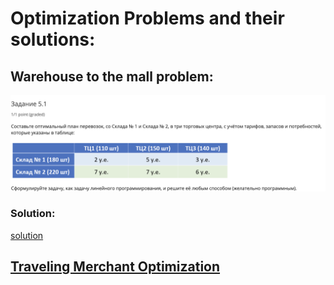 # Optimization Problems and their solutions:
## Warehouse to the mall problem:
![problem1](https://github.com/anton96vice/Portfolio/blob/main/Projects/Mathematics/Optimization/Problems/Warehouse-Mall/Screen%20Shot%202021-02-24%20at%203.17.34%20AM.png)
### Solution:
 [solution](https://github.com/anton96vice/Portfolio/blob/main/Projects/Mathematics/Optimization/Problems/Warehouse-Mall/optimize_1.py)

## [Traveling Merchant Optimization](https://github.com/anton96vice/Portfolio/blob/main/Projects/Mathematics/Optimization/Problems/Traveling_Merchant/README.md)
